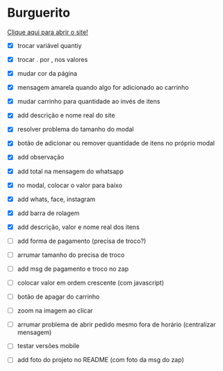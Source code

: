 # Burguerito
[Clique aqui para abrir o site!](https://wangeloow.github.io/Burguerito/)


- [x] trocar variável quantiy
- [x] trocar . por , nos valores
- [x] mudar cor da página
- [x] mensagem amarela quando algo for adicionado ao carrinho
- [x] mudar carrinho para quantidade ao invés de itens
- [X] add descrição e nome real do site
- [x] resolver problema do tamanho do modal
- [x] botão de adicionar ou remover quantidade de itens no próprio modal
- [x] add observação
- [x] add total na mensagem do whatsapp
- [x] no modal, colocar o valor para baixo
- [x] add whats, face, instagram
- [x] add barra de rolagem
- [x] add descrição, valor e nome real dos itens
- [ ] add forma de pagamento (precisa de troco?)
- [ ] arrumar tamanho do precisa de troco
- [ ] add msg de pagamento e troco no zap
- [ ] colocar valor em ordem crescente (com javascript)
- [ ] botão de apagar do carrinho
- [ ] zoom na imagem ao clicar
- [ ] arrumar problema de abrir pedido mesmo fora de horário (centralizar mensagem)

- [ ] testar versões mobile
- [ ] add foto do projeto no README (com foto da msg do zap)